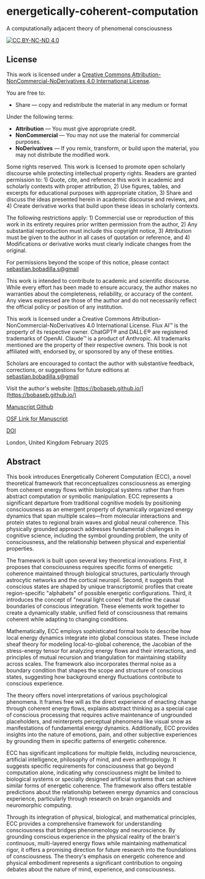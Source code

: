 # energetically-coherent-computation
A computationally adjacent theory of phenomenal consciousness

[![CC BY-NC-ND 4.0](https://licensebuttons.net/l/by-nc-nd/4.0/88x31.png)](https://creativecommons.org/licenses/by-nc-nd/4.0/)

## License

This work is licensed under a [Creative Commons Attribution-NonCommercial-NoDerivatives 4.0 International License](https://creativecommons.org/licenses/by-nc-nd/4.0/). 

You are free to:
- Share — copy and redistribute the material in any medium or format

Under the following terms:
- **Attribution** — You must give appropriate credit.
- **NonCommercial** — You may not use the material for commercial purposes.
- **NoDerivatives** — If you remix, transform, or build upon the material, you may not distribute the modified work.

Some rights reserved. This work is licensed to promote open scholarly discourse while protecting intellectual property rights. Readers are granted permission to: 1) Quote, cite, and reference this work in academic and scholarly contexts with proper attribution, 2) Use figures, tables, and excerpts for educational purposes with appropriate citation, 3) Share and discuss the ideas presented herein in academic discourse and reviews, and 4) Create derivative works that build upon these ideas in scholarly contexts.

The following restrictions apply: 1) Commercial use or reproduction of this work in its entirety requires prior written permission from the author, 2) Any substantial reproduction must include this copyright notice, 3) Attribution must be given to the author in all cases of quotation or reference, and 4) Modifications or derivative works must clearly indicate changes from the original.

For permissions beyond the scope of this notice, please contact [sebastian.bobadilla.s@gmail](mailto:sebastian.bobadilla.s@gmail.com) 

This work is intended to contribute to academic and scientific discourse. While every effort has been made to ensure accuracy, the author makes no warranties about the completeness, reliability, or accuracy of the content. Any views expressed are those of the author and do not necessarily reflect the official policy or position of any institution.

This work is licensed under a Creative Commons Attribution-NonCommercial-NoDerivatives 4.0 International License. Flux AI™ is the property of its respective owner. ChatGPT® and DALL·E® are registered trademarks of OpenAI. Claude™ is a product of Anthropic. All trademarks mentioned are the property of their respective owners. This book is not affiliated with, endorsed by, or sponsored by any of these entities.

Scholars are encouraged to contact the author with substantive feedback, corrections, or suggestions for future editions at [sebastian.bobadilla.s@gmail](mailto:sebastian.bobadilla.s@gmail.com) 

Visit the author's website: [https://bobaseb.github.io/](https://bobaseb.github.io/)

[Manuscript Github](https://github.com/bobaseb/energetically-coherent-computation)

[OSF Link for Manuscript](https://osf.io/42gxn/)

[DOI](https://doi.org/10.17605/OSF.IO/42GXN)
    
London, United Kingdom
February 2025

## Abstract

This book introduces Energetically Coherent Computation (ECC), a novel theoretical framework that reconceptualizes consciousness as emerging from coherent energy flows within biological systems rather than from abstract computation or symbolic manipulation. ECC represents a significant departure from traditional cognitive models by positioning consciousness as an emergent property of dynamically organized energy dynamics that span multiple scales—from molecular interactions and protein states to regional brain waves and global neural coherence. This physically grounded approach addresses fundamental challenges in cognitive science, including the symbol grounding problem, the unity of consciousness, and the relationship between physical and experiential properties.

The framework is built upon several key theoretical innovations. First, it proposes that consciousness requires specific forms of energetic coherence maintained through biological structures, particularly through astrocytic networks and the cortical neuropil. Second, it suggests that conscious states are shaped by unique transcriptomic profiles that create region-specific "alphabets" of possible energetic configurations. Third, it introduces the concept of "neural light cones" that define the causal boundaries of conscious integration. These elements work together to create a dynamically stable, unified field of consciousness that remains coherent while adapting to changing conditions.

Mathematically, ECC employs sophisticated formal tools to describe how local energy dynamics integrate into global conscious states. These include sheaf theory for modeling local-to-global coherence, the Jacobian of the stress-energy tensor for analyzing energy flows and their interactions, and principles of mutual recursion and triangulation for maintaining stability across scales. The framework also incorporates thermal noise as a boundary condition that shapes the scope and structure of conscious states, suggesting how background energy fluctuations contribute to conscious experience.

The theory offers novel interpretations of various psychological phenomena. It frames free will as the direct experience of enacting change through coherent energy flows, explains abstract thinking as a special case of conscious processing that requires active maintenance of ungrounded placeholders, and reinterprets perceptual phenomena like visual snow as manifestations of fundamental energy dynamics. Additionally, ECC provides insights into the nature of emotions, pain, and other subjective experiences by grounding them in specific patterns of energetic coherence.

ECC has significant implications for multiple fields, including neuroscience, artificial intelligence, philosophy of mind, and even anthropology. It suggests specific requirements for consciousness that go beyond computation alone, indicating why consciousness might be limited to biological systems or specially designed artificial systems that can achieve similar forms of energetic coherence. The framework also offers testable predictions about the relationship between energy dynamics and conscious experience, particularly through research on brain organoids and neuromorphic computing.

Through its integration of physical, biological, and mathematical principles, ECC provides a comprehensive framework for understanding consciousness that bridges phenomenology and neuroscience. By grounding conscious experience in the physical reality of the brain's continuous, multi-layered energy flows while maintaining mathematical rigor, it offers a promising direction for future research into the foundations of consciousness. The theory's emphasis on energetic coherence and physical embodiment represents a significant contribution to ongoing debates about the nature of mind, experience, and consciousness.
